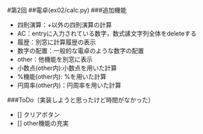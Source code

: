 #第2回
##電卓(ex02/calc.py)
###追加機能
- 四則演算：+以外の四則演算の計算
- AC：entryに入力されている数字，数式䛾文字列全体をdeleteする
- 履歴：別窓に計算履歴の表示
- 数字の配置：一般的な電卓のような数字の配置
- other：他機能を別窓に表示
- 小数点(other内):小数点を用いた計算
- %機能(other内): %を用いた計算
- 円周率(other内)：円周率を用いた計算

###ToDo（実装しようと思ったけど時間がなかった）
- [] クリアボタン
- [] other機能の充実